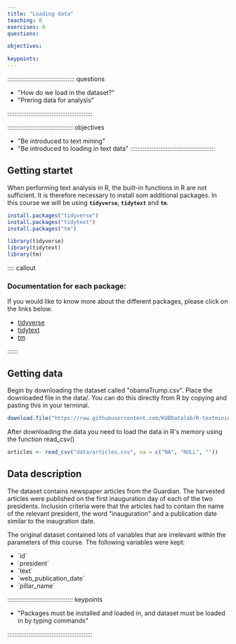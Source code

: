 ```yaml
---
title: "Loading data"
teaching: 0
exercises: 0
questions:

objectives:

keypoints:
---
```


:::::::::::::::::::::::::::::::::::::: questions 


- "How do we load in the dataset?"
- "Prering data for analysis"

::::::::::::::::::::::::::::::::::::::::::::::::

::::::::::::::::::::::::::::::::::::: objectives

- "Be introduced to text mining"
- "Be introduced to loading in text data"
::::::::::::::::::::::::::::::::::::::::::::::::




## Getting startet
When performing text analysis in R, the built-in functions in R are not sufficient. It is therefore necessary to install som additional packages. In this course we will be using **`tidyverse`**, **`tidytext`** and **`tm`**.





``` r
install.packages("tidyverse")
install.packages("tidytext")
install.packages("tm")

library(tidyverse)
library(tidytext)
library(tm)
```


:::: callout
### Documentation for each package:
If you would like to know more about the different packages, please click on the links below.

* [tidyverse](https://www.tidyverse.org/packages/)
* [tidytext](https://cran.r-project.org/web/packages/tidytext/vignettes/tidytext.html)
* [tm](https://cran.r-project.org/web/packages/tm/tm.pdf)

::::::

## Getting data
Begin by downloading the dataset called "obamaTrump.csv". Place the downloaded file in the data/. You can do this directly from R by copying and pasting this in your terminal.


``` r
download.file("https://raw.githubusercontent.com/KUBDatalab/R-textmining_new/main/episodes/data/articles.csv", "data/articles.csv", mode = "wb")
```

After downloading the data you need to load the data in R's memory using the function read_csv()


``` r
articles <- read_csv("data/articles.csv", na = c("NA", "NULL", ""))
```

## Data description
The dataset contains newspaper articles from the Guardian. The harvested articles were published on the first inauguration day of each of the two presidents. Inclusion criteria were that the articles had to contain the name of the relevant president, the word "inauguration" and a publication date similar to the inaugration date.

The original dataset contained lots of variables that are irrelevant within the parameters of this course. The following variables were kept:

* ´id´
* ´president´
* ´text´
* ´web_publication_date´
* ´pillar_name´

::::::::::::::::::::::::::::::::::::: keypoints 

- "Packages must be installed and loaded in, and dataset must be loaded in by typing commands"

::::::::::::::::::::::::::::::::::::::::::::::::
